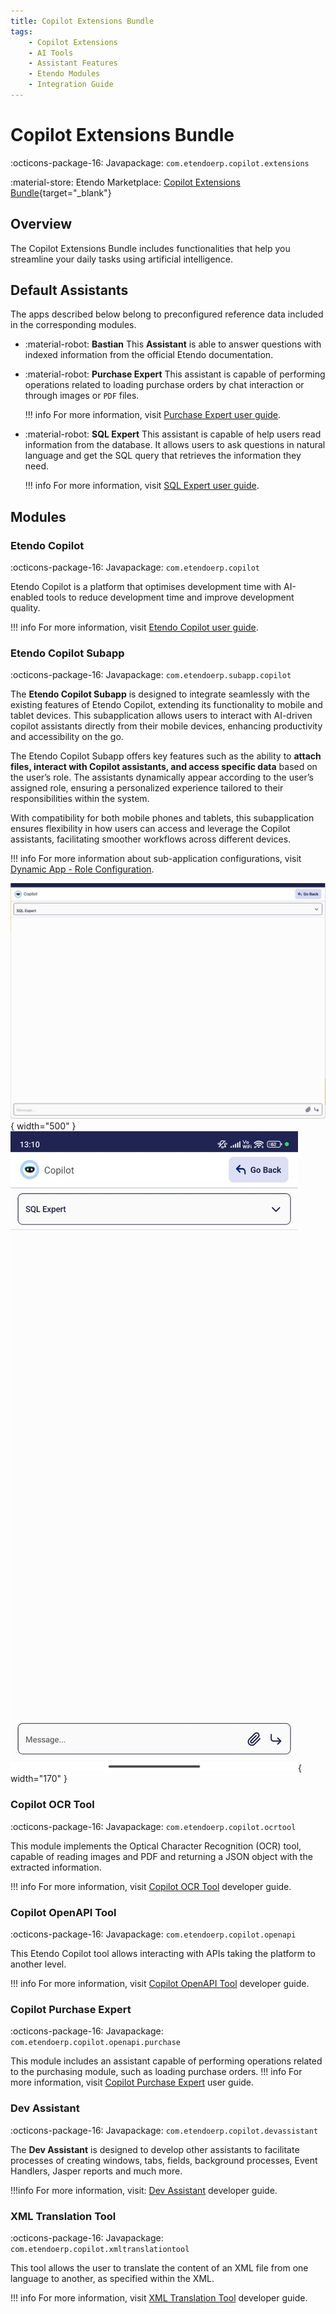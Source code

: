```yaml
---
title: Copilot Extensions Bundle
tags: 
    - Copilot Extensions
    - AI Tools
    - Assistant Features
    - Etendo Modules
    - Integration Guide
---
```


# Copilot Extensions Bundle

:octicons-package-16: Javapackage: `com.etendoerp.copilot.extensions`

:material-store: Etendo Marketplace:  [Copilot Extensions Bundle](https://marketplace.etendo.cloud/#/product-details?module=82C5DA1B57884611ABA8F025619D4C05){target="_blank"}

## Overview

The Copilot Extensions Bundle includes functionalities that help you streamline your daily tasks using artificial intelligence.

## Default Assistants

The apps described below belong to preconfigured reference data included in the corresponding modules.

- :material-robot: **Bastian**
    This **Assistant** is able to answer questions with indexed information from the official Etendo documentation.

- :material-robot: **Purchase Expert**
    This assistant is capable of performing operations related to loading purchase orders by chat interaction or through images or `PDF` files.

    !!! info
        For more information, visit [Purchase Expert user guide](../../../user-guide/etendo-copilot/bundles/copilot-purchase-expert.md).

- :material-robot: **SQL Expert**
    This assistant is capable of help users read information from the database. It allows users to ask questions in natural language and get the SQL query that retrieves the information they need.

    !!! info
        For more information, visit [SQL Expert user guide](../../../user-guide/etendo-copilot/bundles/sql-expert.md).


## Modules

### Etendo Copilot

:octicons-package-16: Javapackage: `com.etendoerp.copilot`

Etendo Copilot is a platform that optimises development time with AI-enabled tools to reduce development time and improve development quality.

!!! info
    For more information, visit [Etendo Copilot user guide](../../../user-guide/etendo-copilot/setup-and-usage.md).


### Etendo Copilot Subapp

:octicons-package-16: Javapackage: `com.etendoerp.subapp.copilot`

The **Etendo Copilot Subapp** is designed to integrate seamlessly with the existing features of Etendo Copilot, extending its functionality to mobile and tablet devices. This subapplication allows users to interact with AI-driven copilot assistants directly from their mobile devices, enhancing productivity and accessibility on the go.

The Etendo Copilot Subapp offers key features such as the ability to **attach files, interact with Copilot assistants, and access specific data** based on the user’s role. The assistants dynamically appear according to the user’s assigned role, ensuring a personalized experience tailored to their responsibilities within the system.

With compatibility for both mobile phones and tablets, this subapplication ensures flexibility in how users can access and leverage the Copilot assistants, facilitating smoother workflows across different devices.

!!! info
    For more information about sub-application configurations, visit [Dynamic App - Role Configuration](../../etendo-mobile/getting-started.md#dynamic-app-role-configuration).


![alt text](../../../assets/user-guide/etendo-copilot/bundles/overview/etendo-copilot-subapp2.png){ width="500" }
![alt text](../../../assets/user-guide/etendo-copilot/bundles/overview/etendo-copilot-subapp1.jpg){ width="170" }


### Copilot OCR Tool

:octicons-package-16: Javapackage: `com.etendoerp.copilot.ocrtool`

This module implements the Optical Character Recognition (OCR) tool, capable of reading images and PDF and returning a JSON object with the extracted information.
 
!!! info
    For more information, visit [Copilot OCR Tool](../../../developer-guide/etendo-copilot/available-tools/ocr-tool.md) developer guide.

### Copilot OpenAPI Tool

:octicons-package-16: Javapackage: `com.etendoerp.copilot.openapi`

This Etendo Copilot tool allows interacting with APIs taking the platform to another level.

!!! info
    For more information, visit [Copilot OpenAPI Tool](../../../developer-guide/etendo-copilot/available-tools/openapi-tool.md) developer guide.

### Copilot Purchase Expert

:octicons-package-16: Javapackage: `com.etendoerp.copilot.openapi.purchase`

This module includes an assistant capable of performing operations related to the purchasing module, such as loading purchase orders. 
!!! info
    For more information, visit [Copilot Purchase Expert](../../../user-guide/etendo-copilot/bundles/copilot-purchase-expert.md) user guide.


### Dev Assistant

:octicons-package-16: Javapackage: `com.etendoerp.copilot.devassistant`

The **Dev Assistant** is designed to develop other assistants to facilitate processes of creating windows, tabs, fields, background processes, Event Handlers, Jasper reports and much more.

!!!info
    For more information, visit: [Dev Assistant](../../../developer-guide/etendo-copilot/bundles/dev-assistant.md) developer guide.



### XML Translation Tool

:octicons-package-16: Javapackage: `com.etendoerp.copilot.xmltranslationtool`

This tool allows the user to translate the content of an XML file from one language to another, as specified within the XML.

!!! info
    For more information, visit [XML Translation Tool](../../../developer-guide/etendo-copilot/available-tools/xml-translation-tool.md) developer guide.
